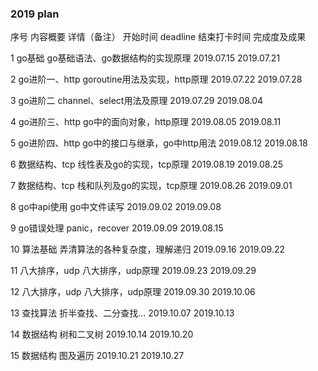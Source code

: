 ### 2019 plan

序号	内容概要	详情（备注）	开始时间	deadline	结束打卡时间	完成度及成果

1	go基础 go基础语法、go数据结构的实现原理 2019.07.15	2019.07.21

2	go进阶一、http	goroutine用法及实现，http原理	2019.07.22	2019.07.28

3	go进阶二 channel、select用法及原理 2019.07.29	2019.08.04

4	go进阶三、http go中的面向对象，http原理 2019.08.05	2019.08.11

5	go进阶四、http	go中的接口与继承，go中http用法	2019.08.12	2019.08.18

6	数据结构、tcp	线性表及go的实现，tcp原理	2019.08.19	2019.08.25

7	数据结构、tcp	栈和队列及go的实现，tcp原理	2019.08.26	2019.09.01

8	go中api使用	go中文件读写	2019.09.02	2019.09.08

9	go错误处理	panic，recover	2019.09.09	2019.08.15

10	算法基础	弄清算法的各种复杂度，理解递归	2019.09.16	2019.09.22

11	八大排序，udp	八大排序，udp原理	2019.09.23	2019.09.29

12	八大排序，udp	八大排序，udp原理	2019.09.30	2019.10.06

13	查找算法	折半查找、二分查找...	2019.10.07	2019.10.13

14	数据结构	树和二叉树	2019.10.14	2019.10.20

15	数据结构	图及遍历	2019.10.21	2019.10.27


